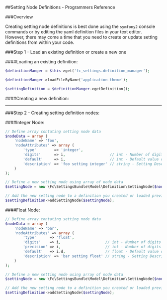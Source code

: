 ##Setting Node Definitions - Programmers Reference

###Overview

Creating setting node definitions is best done using the `symfony2` console
commands or by editing the yaml definition files in your text editor. However,
there may come a time that you need to create or update setting definitions from
within your code.


###Step 1 - Load an existing definition or create a new one

####Loading an existing definition:

``` php
$definitionManger = $this->get('fc_settings.definition_manager');

$definitionManger->loadFileByName('application-theme');

$settingDefinition = $definitionManger->getDefinition();
```

####Creating a new definition:

---
###Step 2 - Creating setting definition nodes:

####Integer Node:

``` php
// Define array contating setting node data
$nodeData = array (
    'nodeName' => 'foo',
    'nodeAttributes' => array (
        'type'        => 'integer',
        'digits'      => i,                    // int - Number of digits in integer
        'default'     => i,                    // int - Default value of integer [optional]
        'description' => 'foo setting integer' // string - Setting Description [optional]
    )
);

// Define a new setting node using array of node data
$settingNode = new \Fc\SettingsBundle\Model\Definition\SettingNode($nodeData);

// Add the new setting node to a definition you created or loaded previously
$settingDefinition->addSettingNode($settingNode);
```

####Float Node:

``` php
// Define array contating setting node data
$nodeData = array (
    'nodeName' => 'bar',
    'nodeAttributes' => array (
        'type'      => 'float',
        'digits'    => i,                    // int - Number of digits in float setting
        'precision' => i,                    // int - Number of digits after decimal in float setting
        'default'   => i.d,                  // float - Default value of float [optional]
        'description' => 'bar setting float' // string - Setting Description [optional]
    )
);

// Define a new setting node using array of node data
$settingNode = new \Fc\SettingsBundle\Model\Definition\SettingNode($nodeData);

// Add the new setting node to a definition you created or loaded previously
$settingDefinition->addSettingNode($settingNode);
```



